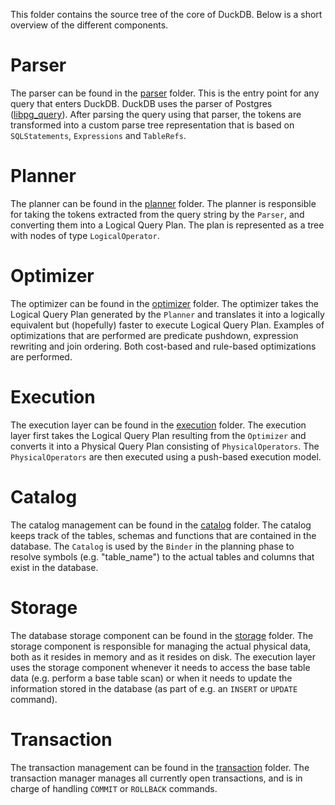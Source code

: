 This folder contains the source tree of the core of DuckDB. Below is a short overview of the different components.

# Parser
The parser can be found in the [parser](https://github.com/duckdb/duckdb/tree/main/src/parser) folder. This is the entry point for any query that enters DuckDB. DuckDB uses the parser of Postgres ([libpg_query](https://github.com/lfittl/libpg_query)). After parsing the query using that parser, the tokens are transformed into a custom parse tree representation that is based on `SQLStatements`, `Expressions` and `TableRefs`.

# Planner
The planner can be found in the [planner](https://github.com/duckdb/duckdb/tree/main/src/planner) folder. The planner is responsible for taking the tokens extracted from the query string by the `Parser`, and converting them into a Logical Query Plan. The plan is represented as a tree with nodes of type `LogicalOperator`.

# Optimizer
The optimizer can be found in the [optimizer](https://github.com/duckdb/duckdb/tree/main/src/optimizer) folder. The optimizer takes the Logical Query Plan generated by the `Planner` and translates it into a logically equivalent but (hopefully) faster to execute Logical Query Plan. Examples of optimizations that are performed are predicate pushdown, expression rewriting and join ordering. Both cost-based and rule-based optimizations are performed.

# Execution
The execution layer can be found in the [execution](https://github.com/duckdb/duckdb/tree/main/src/execution) folder. The execution layer first takes the Logical Query Plan resulting from the `Optimizer` and converts it into a Physical Query Plan consisting of `PhysicalOperators`. The `PhysicalOperators` are then executed using a push-based execution model.

# Catalog
The catalog management can be found in the [catalog](https://github.com/duckdb/duckdb/tree/main/src/catalog) folder. The catalog keeps track of the tables, schemas and functions that are contained in the database. The `Catalog` is used by the `Binder` in the planning phase to resolve symbols (e.g. "table_name") to the actual tables and columns that exist in the database.

# Storage
The database storage component can be found in the [storage](https://github.com/duckdb/duckdb/tree/main/src/storage) folder. The storage component is responsible for managing the actual physical data, both as it resides in memory and as it resides on disk. The execution layer uses the storage component whenever it needs to access the base table data (e.g. perform a base table scan) or when it needs to update the information stored in the database (as part of e.g. an `INSERT` or `UPDATE` command).

# Transaction
The transaction management can be found in the [transaction](https://github.com/duckdb/duckdb/tree/main/src/transaction) folder. The transaction manager manages all currently open transactions, and is in charge of handling `COMMIT` or `ROLLBACK` commands.
